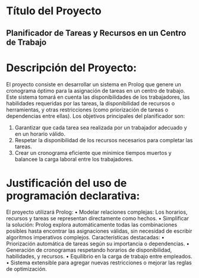 # Título del Proyecto

## Planificador de Tareas y Recursos en un Centro de Trabajo

# Descripción del Proyecto:

El proyecto consiste en desarrollar un sistema en Prolog que genere un cronograma óptimo para la asignación de tareas en un centro de trabajo. Este sistema tomará en cuenta las disponibilidades de los trabajadores, las habilidades requeridas por las tareas, la disponibilidad de recursos o herramientas, y otras restricciones (como priorización de tareas o dependencias entre ellas).
Los objetivos principales del planificador son:

1. Garantizar que cada tarea sea realizada por un trabajador adecuado y en un horario válido.
2. Respetar la disponibilidad de los recursos necesarios para completar las tareas.
3. Crear un cronograma eficiente que minimice tiempos muertos y balancee la carga laboral entre los trabajadores.

# Justificación del uso de programación declarativa:

El proyecto utilizará Prolog:
 • Modelar relaciones complejas: Los horarios, recursos y tareas se representan directamente como hechos.
 • Simplificar la solución: Prolog explora automáticamente todas las combinaciones posibles hasta encontrar las asignaciones válidas, sin necesidad de escribir algoritmos imperativos complejos.
Características destacadas:
 • Priorización automática de tareas según su importancia o dependencias.
 • Generación de cronogramas respetando horarios de disponibilidad, habilidades, y recursos.
 • Equilibrio en la carga de trabajo entre empleados.
 • Sistema extensible para agregar nuevas restricciones o mejorar las reglas de optimización.
